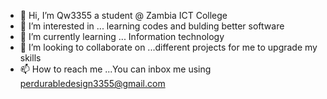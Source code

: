 - 👋 Hi, I’m Qw3355 a student @ Zambia ICT College
- 👀 I’m interested in ... learning codes and bulding better software
- 🌱 I’m currently learning ... Information technology
- 💞️ I’m looking to collaborate on ...different projects for me to upgrade my skills
- 📫 How to reach me ...You can inbox me using perdurabledesign3355@gmail.com

<!---
Qw3355/Qw3355 is a ✨ special ✨ repository because its `README.md` (this file) appears on your GitHub profile.
You can click the Preview link to take a look at your changes.
--->
